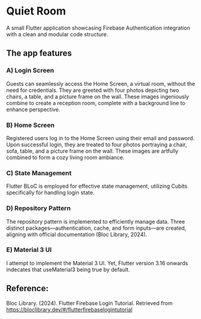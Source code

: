 # Quiet Room

A small Flutter application showcasing Firebase Authentication integration with a clean and modular code structure.

## The app features

### A) Login Screen
Guests can seamlessly access the Home Screen, a virtual room, without the need for credentials. They are greeted with four photos depicting two chairs, a table, and a picture frame on the wall. These images ingeniously combine to create a reception room, complete with a background line to enhance perspective.

### B) Home Screen
Registered users log in to the Home Screen using their email and password. Upon successful login, they are treated to four photos portraying a chair, sofa, table, and a picture frame on the wall. These images are artfully combined to form a cozy living room ambiance.

### C) State Management
Flutter BLoC is employed for effective state management, utilizing Cubits specifically for handling login state.

### D) Repository Pattern
The repository pattern is implemented to efficiently manage data. Three distinct packages—authentication, cache, and form inputs—are created, aligning with official documentation (Bloc Library, 2024).

### E) Material 3 UI
I attempt to implement the Material 3 UI. Yet, Flutter version 3.16 onwards indecates that useMaterial3 being true by default.


## Reference:
Bloc Library. (2024). Flutter Firebase Login Tutorial. Retrieved from https://bloclibrary.dev/#/flutterfirebaselogintutorial
